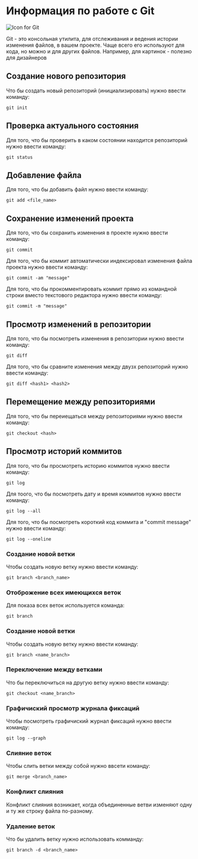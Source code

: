 # Информация по работе с Git

![Icon for Git](git_icon.jpeg)

Git - это консольная утилита, для отслеживания и ведения истории изменения файлов, в вашем проекте. Чаще всего его используют для кода, но можно и для других файлов. Например, для картинок - полезно для дизайнеров

## Создание нового репозитория

Что бы создать новый репозиторий (инициализировать) нужно ввести команду:

    git init

## Проверка актуального состояния

Для того, что бы проверить в каком состоянии находится репозиторий нужно ввести команду:

    git status

## Добавление файла

Для того, что бы добавить файл нужно ввести команду:

    git add <file_name>

## Сохранение изменений проекта

Для того, что бы сохранить изменения в проекте нужно ввести команду:

    git commit

Для того, что бы коммит автоматически индексировал изменения файла проекта нужно ввести команду:

    git commit -am "message"

Для того, что бы прокомментировать коммит прямо из командной строки вместо текстового редактора нужно ввести команду:

    git commit -m "message"
    
## Просмотр изменений в репозитории

Для того, что бы посмотреть изменения в репозитории нужно ввести команду:

    git diff

Для того, что бы сравните изменения между двузх репозиторий нужно ввести команду:

    git diff <hash1> <hash2>

## Перемещение между репозиториями

Для того, что бы переиещаться между репозиториями нужно ввести команду:

    git checkout <hash>

## Просмотр историй коммитов

Для того, что бы просмотреть историю коммитов нужно ввести команду:

    git log

Для тоого, что бы посмотреть дату и время коммитов нужно ввести команду:

    git log --all

Для того, что бы посмотреть короткий код коммита и "commit message" нужно ввести команду:

    git log --oneline

### Создание новой ветки

Чтобы создать новую ветку нужно ввести команду:

    git branch <branch_name>
    
### Отоброжение всех имеющихся веток 
Для показа всех веток используется команда:

    git branch

### Создание новой ветки

Чтобы создать новую ветку нужно ввести команду:

    git branch <name_branch>

### Переключение между ветками

Что бы переключиться на другую ветку нужно ввести команду:

    git checkout <name_branch>
    
### Графичиский просмотр журнала фиксаций

Чтобы посмотреть графичиский журнал фиксаций нужно ввести команду:

    git log --graph

### Слияние веток

Чтобы слить ветки между собой нужно ввсети команду:

    git merge <branch_name>

### Конфликт слияния

Конфликт слияния возникает, когда объединенные ветви изменяют одну и ту же строку файла по-разному.

### Удаление веток

Что бы удалить ветку нужно использовать комманду:

    git branch -d <branch_name>
    